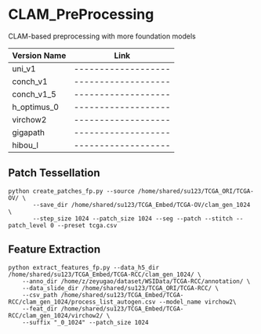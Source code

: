 # CLAM_PreProcessing
CLAM-based preprocessing with more foundation models

| Version Name      | Link      |
|-------------------|-------------------|
| uni_v1            |-------------------|
| conch_v1          |-------------------|
| conch_v1_5        |-------------------|
| h_optimus_0       |-------------------|
| virchow2          |-------------------|
| gigapath          |-------------------|
| hibou_l           |-------------------|

## Patch Tessellation
```
python create_patches_fp.py --source /home/shared/su123/TCGA_ORI/TCGA-OV/ \
       --save_dir /home/shared/su123/TCGA_Embed/TCGA-OV/clam_gen_1024   \
       --step_size 1024 --patch_size 1024 --seg --patch --stitch --patch_level 0 --preset tcga.csv
```

## Feature Extraction

```
python extract_features_fp.py --data_h5_dir /home/shared/su123/TCGA_Embed/TCGA-RCC/clam_gen_1024/ \
    --anno_dir /home/z/zeyugao/dataset/WSIData/TCGA-RCC/annotation/ \
    --data_slide_dir /home/shared/su123/TCGA_ORI/TCGA-RCC/ \
    --csv_path /home/shared/su123/TCGA_Embed/TCGA-RCC/clam_gen_1024/process_list_autogen.csv --model_name virchow2\
    --feat_dir /home/shared/su123/TCGA_Embed/TCGA-RCC/clam_gen_1024/virchow2/ \
    --suffix "_0_1024" --patch_size 1024 
```
